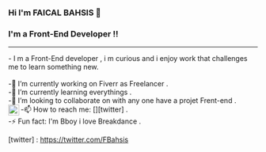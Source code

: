 ### Hi I'm FAICAL BAHSIS 👋

### I'm a Front-End Developer !!

<hr>
- I m a Front-End developer , i m curious and i enjoy work that challenges me to learn something new.
<br/><br/>
-🔭 I’m currently working on  Fiverr as Freelancer .<br/>
-🌱 I’m currently learning everythings .<br/>
-👯 I’m looking to collaborate on with any one have a projet Frent-end .<br/>
-📫 How to reach me: [<img align="left" alt="codeSTACKr | Twitter" width="22px" src="https://cdn.jsdelivr.net/npm/simple-icons@v3/icons/twitter.svg" />][twitter]
 .<br/>
-⚡ Fun fact: I'm Bboy i love Breakdance .<br/>


[twitter] : https://twitter.com/FBahsis